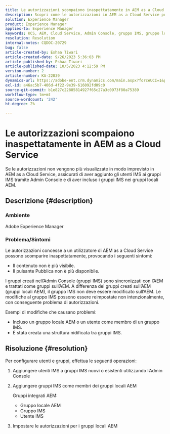 ```yaml
---
title: Le autorizzazioni scompaiono inaspettatamente in AEM as a Cloud Service
description: Scopri come le autorizzazioni in AEM as a Cloud Service possono scomparire, causando invisibilità dei contenuti e opzioni di pubblicazione mancanti.
solution: Experience Manager
product: Experience Manager
applies-to: Experience Manager
keywords: KCS, AEM, Cloud Service, Admin Console, gruppo IMS, gruppo locale
resolution: Resolution
internal-notes: CQDOC-20729
bug: false
article-created-by: Eshaa Tiwari
article-created-date: 9/26/2023 5:36:03 PM
article-published-by: Eshaa Tiwari
article-published-date: 10/5/2023 4:12:59 PM
version-number: 2
article-number: KA-22839
dynamics-url: https://adobe-ent.crm.dynamics.com/main.aspx?forceUCI=1&pagetype=entityrecord&etn=knowledgearticle&id=26b81524-935c-ee11-be6f-6045bd006704
exl-id: a46ac5b7-406d-4f22-9e39-616092fd09c0
source-git-commit: b1e827c22885814927f65c27a3c0973f80a75389
workflow-type: tm+mt
source-wordcount: '242'
ht-degree: 2%

---
```


# Le autorizzazioni scompaiono inaspettatamente in AEM as a Cloud Service


Se le autorizzazioni non vengono più visualizzate in modo imprevisto in AEM as a Cloud Service, assicurati di aver aggiunto gli utenti IMS ai gruppi IMS tramite Admin Console e di aver incluso i gruppi IMS nei gruppi locali AEM.

## Descrizione {#description}


### Ambiente

Adobe Experience Manager

### <b>Problema/</b>Sintomi

Le autorizzazioni concesse a un utilizzatore di AEM as a Cloud Service possono scomparire inaspettatamente, provocando i seguenti sintomi:

- Il contenuto non è più visibile.
- Il pulsante Pubblica non è più disponibile.


I gruppi creati nell’Admin Console (gruppi IMS) sono sincronizzati con l’AEM e trattati come gruppi sull’AEM. A differenza dei gruppi creati sull’AEM (gruppi locali AEM), il gruppo IMS non deve essere modificato sull’AEM. Le modifiche al gruppo IMS possono essere reimpostate non intenzionalmente, con conseguente problema di autorizzazioni.

Esempi di modifiche che causano problemi:

- Incluso un gruppo locale AEM o un utente come membro di un gruppo IMS.
- È stata creata una struttura nidificata tra gruppi IMS.



## Risoluzione {#resolution}


Per configurare utenti e gruppi, effettua le seguenti operazioni:

1. Aggiungere utenti IMS a gruppi IMS nuovi o esistenti utilizzando l’Admin Console
2. Aggiungere gruppi IMS come membri dei gruppi locali AEM

   Gruppi integrati AEM:

   - Gruppo locale AEM
   - Gruppo IMS
   - Utente IMS
3. Impostare le autorizzazioni per i gruppi locali AEM
